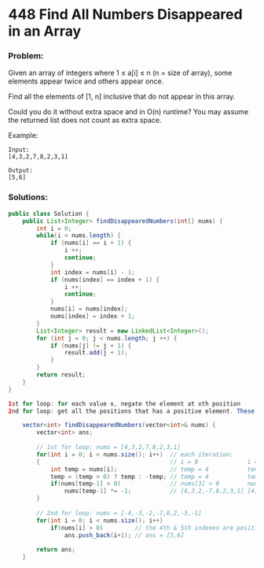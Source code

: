 # 448 Find All Numbers Disappeared in an Array

### Problem:

Given an array of integers where 1 ≤ a\[i\] ≤ n \(n = size of array\), some elements appear twice and others appear once.

Find all the elements of \[1, n\] inclusive that do not appear in this array.

Could you do it without extra space and in O\(n\) runtime? You may assume the returned list does not count as extra space.

Example:

```
Input:
[4,3,2,7,8,2,3,1]

Output:
[5,6]
```

### Solutions:

```java
public class Solution {
    public List<Integer> findDisappearedNumbers(int[] nums) {
        int i = 0;
        while(i < nums.length) {
            if (nums[i] == i + 1) {
                i ++;
                continue;
            }
            int index = nums[i] - 1;
            if (nums[index] == index + 1) {
                i ++;
                continue;
            }
            nums[i] = nums[index];
            nums[index] = index + 1;
        }
        List<Integer> result = new LinkedList<Integer>();
        for (int j = 0; j < nums.length; j ++) {
            if (nums[j] != j + 1) {
                result.add(j + 1);
            }
        }
        return result;
    }
}
```

```java
1st for loop: for each value x, negate the element at xth position
2nd for loop: get all the positions that has a positive element. These are the missing values to return.

    vector<int> findDisappearedNumbers(vector<int>& nums) {
        vector<int> ans;
		
        // 1st for loop: nums = [4,3,2,7,8,2,3,1]
        for(int i = 0; i < nums.size(); i++)  // each iteration:
        {                                     // i = 0              i = 1               i = 2                ... i = 7
            int temp = nums[i];               // temp = 4           temp = 3            temp = -2            ... temp = -1
            temp = (temp > 0) ? temp : -temp; // temp = 4           temp = 3            temp = 2             ... temp = 1
            if(nums[temp-1] > 0)              // nums[3] > 0        nums[2] > 0         nums[1] > 0          ... nums[0] > 0
                nums[temp-1] *= -1;           // [4,3,2,-7,8,2,3,1] [4,3,-2,-7,8,2,3,1] [4,-3,-2,-7,8,2,3,1] ... [-4,-3,-2,-7,8,2,-3,-1]
        } 
		
		// 2nd for loop: nums = [-4,-3,-2,-7,8,2,-3,-1]
        for(int i = 0; i < nums.size(); i++)
            if(nums[i] > 0)         // the 4th & 5th indexes are positive
                ans.push_back(i+1); // ans = [5,6]
				
        return ans;
    }
```



